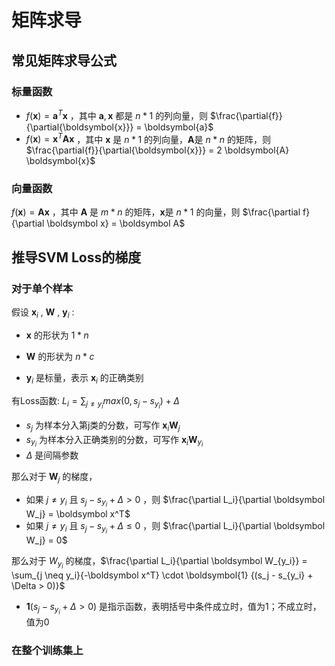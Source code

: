# 矩阵求导

## 常见矩阵求导公式

### 标量函数

- $f(\boldsymbol{x}) = \boldsymbol{a}^T \boldsymbol{x}$ ，其中 $\boldsymbol{a}, \boldsymbol{x}$ 都是 $n * 1$ 的列向量，则 $\frac{\partial{f}}{\partial{\boldsymbol{x}}} = \boldsymbol{a}$
- $f(\boldsymbol{x}) = \boldsymbol{x}^T \boldsymbol{A} \boldsymbol{x}$ ，其中 $\boldsymbol{x}$ 是 $n * 1$ 的列向量，$\boldsymbol{A}$是 $n * n$ 的矩阵，则 $\frac{\partial{f}}{\partial{\boldsymbol{x}}} = 2 \boldsymbol{A} \boldsymbol{x}$

### 向量函数

$f(\boldsymbol x) = \boldsymbol{A} \boldsymbol{x}$ ，其中 $\boldsymbol A$ 是 $m * n$ 的矩阵，$\boldsymbol x$是 $n * 1$ 的向量，则 $\frac{\partial f}{\partial \boldsymbol x} = \boldsymbol A$

## 推导SVM Loss的梯度

### 对于单个样本

假设 $\boldsymbol x_i$ , $\boldsymbol W$ , $\boldsymbol y_i$ :

- $\boldsymbol x$ 的形状为 $1 * n$ 
- $\boldsymbol W$ 的形状为 $n * c$ 

- $\boldsymbol y_i$ 是标量，表示 $\boldsymbol x_i$ 的正确类别

有Loss函数: $L_i = \sum_{j \neq y_i}{max(0, s_j - s_{y_i}) + \Delta}$

- $s_j$ 为样本分入第j类的分数，可写作 $\boldsymbol x_i \boldsymbol W_j$
- $s_{y_i}$ 为样本分入正确类别的分数，可写作 $\boldsymbol x_i \boldsymbol W_{y_i}$
- $\Delta$ 是间隔参数

那么对于 $\boldsymbol W_j$ 的梯度，

- 如果 $j \neq y_i$ 且 $s_j - s_{y_i} + \Delta > 0$ ，则 $\frac{\partial L_i}{\partial \boldsymbol W_j} = \boldsymbol x^T$
- 如果 $j \neq y_i$ 且 $s_j - s_{y_i} + \Delta \le 0$ ，则 $\frac{\partial L_i}{\partial \boldsymbol W_j} = 0$

那么对于 $W_{y_i}$ 的梯度，$\frac{\partial L_i}{\partial \boldsymbol W_{y_i}} = \sum_{j \neq y_i}{-\boldsymbol x^T} \cdot \boldsymbol{1} {(s_j - s_{y_i} + \Delta > 0)}$

- $\boldsymbol{1} {(s_j - s_{y_i} + \Delta > 0)}$ 是指示函数，表明括号中条件成立时，值为1；不成立时，值为0

### 在整个训练集上

